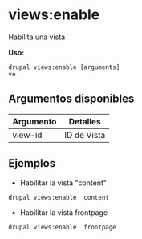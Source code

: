 # views:enable
Habilita una vista

**Uso:**
```
drupal views:enable [arguments]
ve
```

## Argumentos disponibles
Argumento | Detalles
---------|-------------
view-id | ID de Vista

## Ejemplos
* Habilitar la vista "content"
```
drupal views:enable  content
```
* Habilitar la vista frontpage
```
drupal views:enable  frontpage
```
